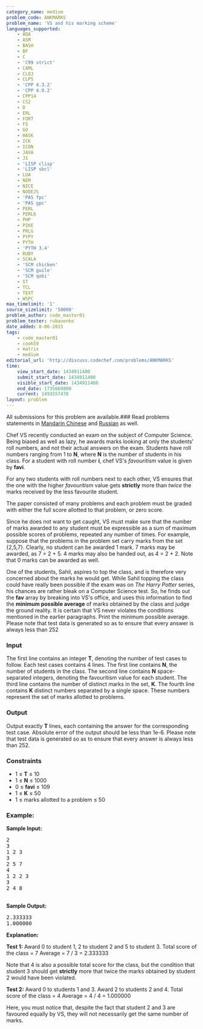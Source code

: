 ```yaml
---
category_name: medium
problem_code: ANKMARKS
problem_name: 'VS and his marking scheme'
languages_supported:
    - ADA
    - ASM
    - BASH
    - BF
    - C
    - 'C99 strict'
    - CAML
    - CLOJ
    - CLPS
    - 'CPP 4.3.2'
    - 'CPP 4.9.2'
    - CPP14
    - CS2
    - D
    - ERL
    - FORT
    - FS
    - GO
    - HASK
    - ICK
    - ICON
    - JAVA
    - JS
    - 'LISP clisp'
    - 'LISP sbcl'
    - LUA
    - NEM
    - NICE
    - NODEJS
    - 'PAS fpc'
    - 'PAS gpc'
    - PERL
    - PERL6
    - PHP
    - PIKE
    - PRLG
    - PYPY
    - PYTH
    - 'PYTH 3.4'
    - RUBY
    - SCALA
    - 'SCM chicken'
    - 'SCM guile'
    - 'SCM qobi'
    - ST
    - TCL
    - TEXT
    - WSPC
max_timelimit: '1'
source_sizelimit: '50000'
problem_author: code_master01
problem_tester: rubanenko
date_added: 8-06-2015
tags:
    - code_master01
    - cook59
    - matrix
    - medium
editorial_url: 'http://discuss.codechef.com/problems/ANKMARKS'
time:
    view_start_date: 1434911400
    submit_start_date: 1434911400
    visible_start_date: 1434911400
    end_date: 1735669800
    current: 1493557470
layout: problem
---
```

All submissions for this problem are available.###  Read problems statements in [Mandarin Chinese](http://www.codechef.com/download/translated/COOK59/mandarin/ANKMARKS.pdf) and [Russian](http://www.codechef.com/download/translated/COOK59/russian/ANKMARKS.pdf) as well.

Chef VS recently conducted an exam on the subject of Computer Science. Being biased as well as lazy, he awards marks looking at only the students' roll numbers, and not their actual answers on the exam. Students have roll numbers ranging from 1 to **N**, where **N** is the number of students in his class. For a student with roll number **i**, chef VS's *favouritism* value is given by **favi**.

For any two students with roll numbers next to each other, VS ensures that the one with the higher *favouritism* value gets **strictly** more than *twice* the marks received by the less favourite student.

The paper consisted of many problems and each problem must be graded with either the full score allotted to that problem, or zero score.

Since he does not want to get caught, VS must make sure that the number of marks awarded to any student must be expressible as a sum of maximum possible scores of problems, repeated any number of times. For example, suppose that the problems in the problem set carry marks from the set {2,5,7}. Clearly, no student can be awarded 1 mark. 7 marks may be awarded, as 7 = 2 + 5. 4 marks may also be handed out, as 4 = 2 + 2. Note that 0 marks can be awarded as well.

One of the students, Sahil, aspires to top the class, and is therefore very concerned about the marks he would get. While Sahil topping the class could have really been possible if the exam was on *The Harry Potter* series, his chances are rather bleak on a Computer Science test. So, he finds out the **fav** array by breaking into VS's office, and uses this information to find the **minimum possible average** of marks obtained by the class and judge the ground reality. It is certain that VS never violates the conditions mentioned in the earlier paragraphs. Print the minimum possible average. Please note that test data is generated so as to ensure that every answer is always less than 252

### Input

The first line contains an integer **T**, denoting the number of test cases to follow.
Each test cases contains 4 lines.
The first line contains **N**, the number of students in the class.
The second line contains **N** space-separated integers, denoting the favouritism value for each student.
The third line contains the number of distinct marks in the set, **K**.
The fourth line contains **K** distinct numbers separated by a single space. These numbers represent the set of marks allotted to problems.

### Output

Output exactly **T** lines, each containing the answer for the corresponding test case. Absolute error of the output should be less than 1e-6. Please note that test data is generated so as to ensure that every answer is always less than 252.

### Constraints

- 1 ≤ **T** ≤ 10
- 1 ≤ **N** ≤ 1000
- 0 ≤ **favi** ≤ 109
- 1 ≤ **K** ≤ 50
- 1 ≤ marks allotted to a problem ≤ 50

### Example:

**Sample Input:**

<pre>
2
3
1 2 3
3
2 5 7
4
1 2 2 3
3
2 4 8

</pre>
**Sample Output:**

<pre>
2.333333
1.000000
</pre>
**Explanation:**

**Test 1:**
Award 0 to student 1, 2 to student 2 and 5 to student 3.
Total score of the class = 7
Average = 7 / 3 = 2.333333

Note that 4 is also a possible total score for the class, but the condition that student 3 should get **strictly** more that twice the marks obtained by student 2 would have been violated.

**Test 2:**
Award 0 to students 1 and 3. Award 2 to students 2 and 4.
Total score of the class = 4
Average = 4 / 4 = 1.000000

Here, you must notice that, despite the fact that student 2 and 3 are favoured equally by VS, they will not necessarily get the same number of marks.
